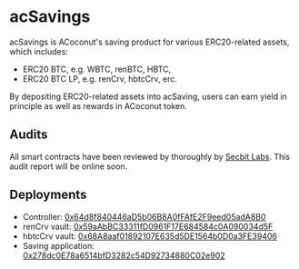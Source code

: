 # acSavings

acSavings is ACoconut's saving product for various ERC20-related assets, which includes:
  - ERC20 BTC, e.g. WBTC, renBTC, HBTC, 
  - ERC20 BTC LP, e.g. renCrv, hbtcCrv, erc.

By depositing ERC20-related assets into acSaving, users can earn yield in principle as well as rewards in ACoconut token.

## Audits
All smart contracts have been reviewed by thoroughly by [Secbit Labs](https://secbit.io/). This audit report will be online soon.

## Deployments
- Controller: [0x64d8f840446aD5b06B8A0fFAfE2F9eed05adA8B0](https://etherscan.io/address/0x64d8f840446aD5b06B8A0fFAfE2F9eed05adA8B0)
- renCrv vault: [0x59aAbBC33311fD0961F17E684584c0A090034d5F](https://etherscan.io/address/0x59aAbBC33311fD0961F17E684584c0A090034d5F)
- hbtcCrv vault: [0x68A8aaf01892107E635d5DE1564b0D0a3FE39406](https://etherscan.io/address/0x68A8aaf01892107E635d5DE1564b0D0a3FE39406)
- Saving application: [0x278dc0E78a6514bfD3282c54D92734880C02e902](https://etherscan.io/address/0x278dc0E78a6514bfD3282c54D92734880C02e902)
